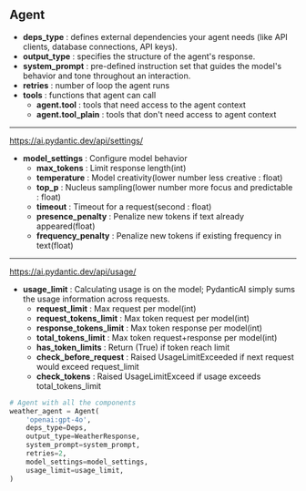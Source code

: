 ## Agent

* **deps_type** : defines external dependencies your agent needs (like API clients, database connections, API keys).
* **output_type** : specifies the structure of the agent's response.
* **system_prompt** : pre-defined instruction set that guides the model's behavior and tone throughout an interaction.
* **retries** : number of loop the agent runs
* **tools** : functions that agent can call
  * **agent.tool** : tools that need access to the agent context
  * **agent.tool_plain** : tools that don't need access to agent context
---
https://ai.pydantic.dev/api/settings/
* **model_settings** : Configure model behavior
  * **max_tokens** : Limit response length(int)
  * **temperature** : Model creativity(lower number less creative : float)
  * **top_p** : Nucleus sampling(lower number more focus and predictable : float)
  * **timeout** : Timeout for a request(second : float)
  * **presence_penalty** : Penalize new tokens if text already appeared(float)
  * **frequency_penalty** : Penalize new tokens if existing frequency in text(float)
---
https://ai.pydantic.dev/api/usage/
* **usage_limit** : Calculating usage is on the model; PydanticAI simply sums the usage information across requests.
  * **request_limit** : Max request per model(int)
  * **request_tokens_limit** : Max token request per model(int)
  * **response_tokens_limit** : Max token response per model(int)
  * **total_tokens_limit** : Max token request+response per model(int)
  * **has_token_limits** : Return (True) if token reach limit
  * **check_before_request** : Raised UsageLimitExceeded if next request would exceed request_limit
  * **check_tokens** : Raised UsageLimitExceed if usage exceeds total_tokens_limit

```python
# Agent with all the components
weather_agent = Agent(
    'openai:gpt-4o',
    deps_type=Deps,
    output_type=WeatherResponse,
    system_prompt=system_prompt,
    retries=2,
    model_settings=model_settings,
    usage_limit=usage_limit,
)
```